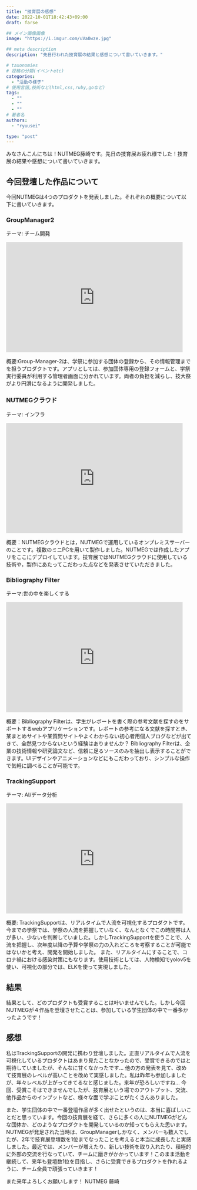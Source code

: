 ```yaml
---
title: "技育展の感想"
date: 2022-10-01T18:42:43+09:00
draft: farse

## メイン画像画像
image: "https://i.imgur.com/uVa0wze.jpg"

## meta description
description: "先日行われた技育展の結果と感想について書いていきます。"

# taxonomies
# 投稿の分類(イベントetc)
categories:
  - "活動の様子"
# 使用言語,技術など(html,css,ruby,goなど)
tags:
  - ""
  - ""
  - ""
# 著者名
authors:
  - "ryuusei"

type: "post"
---
```

みなさんこんにちは！NUTMEG藤崎です。先日の技育展お疲れ様でした！技育展の結果や感想について書いていきます。

## 今回登壇した作品について

今回NUTMEGは4つのプロダクトを発表しました。それぞれの概要について以下に書いていきます。

### GroupManager2

テーマ: チーム開発
<iframe src="https://docs.google.com/presentation/d/e/2PACX-1vQNEJ7NMKbx6ZFnw6PkMyWKkRLstGcWdTUqKG3_XXruxF3W59UUQoH9_p1Y2n-ykkl7aBnnFlCkxYZ4/embed?start=false&loop=false&delayms=3000" frameborder="0" width="480" height="299" allowfullscreen="true" mozallowfullscreen="true" webkitallowfullscreen="true"></iframe>

概要:Group-Manager-2は、学祭に参加する団体の登録から、その情報管理までを担うプロダクトです。アプリとしては、参加団体専用の登録フォームと、学祭実行委員が利用する管理者画面に分かれています。両者の負担を減らし、技大祭がより円滑になるように開発しました。

### NUTMEGクラウド

テーマ: インフラ
<iframe src="https://docs.google.com/presentation/d/e/2PACX-1vQiXSXvk4nYba0lhzgyWuvbgXbqtQbRIW7RfrFsiShCHgs4tOw5sckmG1y-ZqijIyEySKrRnyw4t1xw/embed?start=false&loop=false&delayms=3000" frameborder="0" width="480" height="299" allowfullscreen="true" mozallowfullscreen="true" webkitallowfullscreen="true"></iframe>

概要：NUTMEGクラウドとは，NUTMEGで運用しているオンプレミスサーバーのことです。複数のミニPCを用いて製作しました。NUTMEGでは作成したアプリをここにデプロイしています。技育展ではNUTMEGクラウドに使用している技術や，製作にあたってこだわった点などを発表させていただきました。

### Bibliography Filter

テーマ:世の中を楽しくする
<iframe src="https://docs.google.com/presentation/d/e/2PACX-1vRw1RQH3s6Y9Xk3CSwkai_G1cM11rKcNmMCjwE3H4QtoqlJMXsXvRtCPUEx0-6XjQ/embed?start=false&loop=false&delayms=3000" frameborder="0" width="480" height="299" allowfullscreen="true" mozallowfullscreen="true" webkitallowfullscreen="true"></iframe>

概要：Bibliography Filterは、学生がレポートを書く際の参考文献を探すのをサポートするwebアプリケーションです。レポートの参考になる文献を探すとき、某まとめサイトや某質問サイトやよくわからない初心者用個人ブログなどが出てきて、全然見つからないという経験はありませんか？
Bibliography Filterは、企業の技術情報や研究論文など、信頼に足るソースのみを抽出し表示することができます。UIデザインやアニメーションなどにもこだわっており、シンプルな操作で気軽に調べることが可能です。

### TrackingSupport

テーマ: AI/データ分析
<iframe src="https://docs.google.com/presentation/d/e/2PACX-1vQT3f3L5fEMqTkCvLopcG3R8BD8roNAdBC3V4JIg4FUL-kQE1ySVrWhBUFv6JgPshW1znvzli5rm3YY/embed?start=false&loop=false&delayms=3000" frameborder="0" width="480" height="299" allowfullscreen="true" mozallowfullscreen="true" webkitallowfullscreen="true"></iframe>

概要: TrackingSupportは、リアルタイムで人流を可視化するプロダクトです。今までの学祭では、学祭の人流を把握していなく、なんとなくでこの時間帯は人が多い、少ないを判断していました。しかしTrackingSupportを使うことで、人流を把握し、次年度以降の予算や学祭の力の入れどころを考察することが可能ではないかと考え、開発を開始しました。
また、リアルタイムにすることで、コロナ禍における感染対策にもなります。使用技術としては、人物検知でyolov5を使い、可視化の部分では、ELKを使って実現しました。

## 結果

結果として、どのプロダクトも受賞することは叶いませんでした。しかし今回NUTMEGが４作品を登壇させたことは、参加している学生団体の中で一番多かったようです！

## 感想

私はTrackingSupportの開発に携わり登壇しました。正直リアルタイムで人流を可視化しているプロダクトはあまり見たことなかったので、受賞できるのではと期待していましたが、そんなに甘くなかったです...
他の方の発表を見て、改めて技育展のレベルが高いことを改めて実感しました。私は昨年も参加しましたが、年々レベルが上がってきてるなと感じました。来年が恐ろしいですね...
今回、受賞こそはできませんでしたが、技育展という場でのアウトプット、交流、他作品からのインプットなど、様々な面で学ぶことがたくさんありました。

また、学生団体の中で一番登壇作品が多く出せたというのは、本当に喜ばしいことだと思っています。今回の技育展を経て、さらに多くの人にNUTMEGがどんな団体か、どのようなプロダクトを開発しているのか知ってもらえた思います。
NUTMEGが発足された当時は、GroupManagerしかなく、メンバーも数人でしたが、2年で技育展登壇数を1位までなったことを考えると本当に成長したと実感しました。最近では、メンバーが増えたり、新しい技術を取り入れたり、積極的に外部の交流を行なっていて、チームに磨きがかかっています！このまま活動を継続して、来年も登壇数1位を目指し、さらに受賞できるプロダクトを作れるように、チーム全員で頑張っていきます！

また来年よろしくお願いします！
NUTMEG 藤崎
